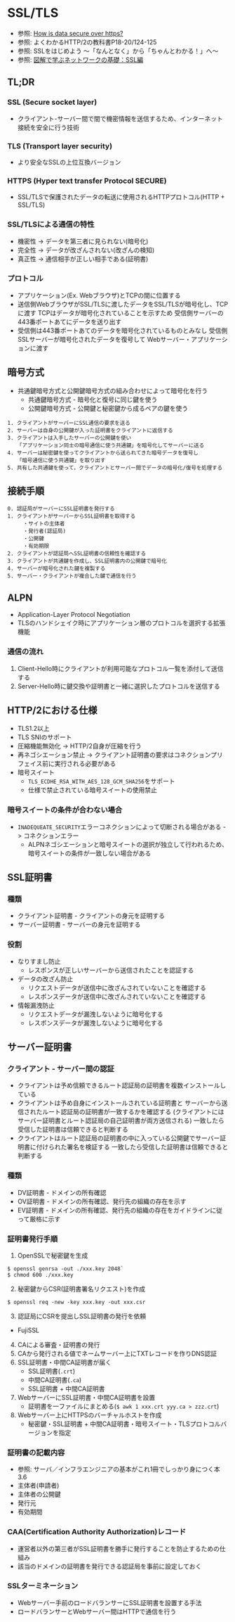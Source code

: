 # SSL/TLS
- 参照: [How is data secure over https?](https://blog.joshsoftware.com/2019/08/23/how-is-data-secure-over-https/)
- 参照: よくわかるHTTP/2の教科書P18-20/124-125
- 参照: SSLをはじめよう ～「なんとなく」から「ちゃんとわかる！」へ～
- 参照: [図解で学ぶネットワークの基礎：SSL編](https://xtech.nikkei.com/it/article/COLUMN/20071002/283518/)

## TL;DR
### SSL (Secure socket layer)
- クライアント-サーバー間で間で機密情報を送信するため、インターネット接続を安全に行う技術

### TLS (Transport layer security)
- より安全なSSLの上位互換バージョン

### HTTPS (Hyper text transfer Protocol SECURE)
- SSL/TLSで保護されたデータの転送に使用されるHTTPプロトコル(HTTP + SSL/TLS)

### SSL/TLSによる通信の特性
- 機密性 -> データを第三者に見られない(暗号化)
- 完全性 -> データが改ざんされない(改ざんの検知)
- 真正性 -> 通信相手が正しい相手である(証明書)

### プロトコル
- アプリケーション(Ex. Webブラウザ)とTCPの間に位置する
- 送信側WebブラウザがSSL/TLSに渡したデータをSSL/TLSが暗号化し、TCPに渡す
  TCPはデータが暗号化されていることを示すため
  受信側サーバーの443番ポートあてにデータを送り出す
- 受信側は443番ポートあてのデータを暗号化されているものとみなし
  受信側SSLサーバーが暗号化されたデータを復号して
  Webサーバー・アプリケーションに渡す

## 暗号方式
- 共通鍵暗号方式と公開鍵暗号方式の組み合わせによって暗号化を行う
  - 共通鍵暗号方式 - 暗号化と復号に同じ鍵を使う
  - 公開鍵暗号方式 - 公開鍵と秘密鍵から成るペアの鍵を使う

```
1. クライアントがサーバーにSSL通信の要求を送る
2. サーバーは自身の公開鍵が入った証明書をクライアントに返信する
3. クライアントは入手したサーバーの公開鍵を使い
   「アプリケーション同士の暗号通信に使う共通鍵」を暗号化してサーバーに送る
4. サーバーは秘密鍵を使ってクライアントから送られてきた暗号データを復号し
   「暗号通信に使う共通鍵」を取り出す
5. 共有した共通鍵を使って，クライアントとサーバー間でデータの暗号化/復号を処理する
```

## 接続手順
```
0. 認証局がサーバーにSSL証明書を発行する
1. クライアントがサーバーからSSL証明書を取得する
     ・サイトの主体者
     ・発行者(認証局)
     ・公開鍵
     ・有効期限
2. クライアントが認証局へSSL証明書の信頼性を確認する
3. クライアントが共通鍵を作成し、SSL証明書内の公開鍵で暗号化
4. サーバーが暗号化された鍵を複製する
5. サーバー・クライアントが複合した鍵で通信を行う
```

## ALPN
- Application-Layer Protocol Negotiation
- TLSのハンドシェイク時にアプリケーション層のプロトコルを選択する拡張機能

### 通信の流れ
1. Client-Hello時にクライアントが利用可能なプロトコル一覧を添付して送信する
2. Server-Hello時に鍵交換や証明書と一緒に選択したプロトコルを送信する

## HTTP/2における仕様
- TLS1.2以上
- TLS SNIのサポート
- 圧縮機能無効化 -> HTTP/2自身が圧縮を行う
- 再ネゴシエーション禁止 -> クライアント証明書の要求はコネクションプリフェイス前に実行される必要がある
- 暗号スイート
  - `TLS_ECDHE_RSA_WITH_AES_128_GCM_SHA256`をサポート
  - 仕様で禁止されている暗号スイートの使用禁止

### 暗号スイートの条件が合わない場合
- `INADEQUEATE_SECURITY`エラーコネクションによって切断される場合がある -> コネクションエラー
  - ALPNネゴシエーションと暗号スイートの選択が独立して行われるため、
    暗号スイートの条件が一致しない場合がある

## SSL証明書
### 種類
- クライアント証明書 - クライアントの身元を証明する
- サーバー証明書     - サーバーの身元を証明する

### 役割
- なりすまし防止
  - レスポンスが正しいサーバーから送信されたことを認証する
- データの改ざん防止
  - リクエストデータが送信中に改ざんされていないことを確認する
  - レスポンスデータが送信中に改ざんされていないことを確認する
- 情報漏洩防止
  - リクエストデータが漏洩しないように暗号化する
  - レスポンスデータが漏洩しないように暗号化する

## サーバー証明書
### クライアント - サーバー間の認証
- クライアントは予め信頼できるルート認証局の証明書を複数インストールしている
- クライアントは予め自身にインストールされている証明書と
  サーバーから送信されたルート認証局の証明書が一致するかを確認する
  (クライアントにはサーバー証明書とルート認証局の自己証明書が両方送信される)
  一致したら受信した証明書は信頼できると判断する
- クライアントはルート認証局の証明書の中に入っている公開鍵でサーバー証明書に付けられた署名を検証する
  一致したら受信した証明書は信頼できると判断する

### 種類
- DV証明書 - ドメインの所有確認
- OV証明書 - ドメインの所有確認、発行先の組織の存在を示す
- EV証明書 - ドメインの所有確認、発行先の組織の存在をガイドラインに従って厳格に示す

### 証明書発行手順
1. OpenSSLで秘密鍵を生成
```
$ openssl genrsa -out ./xxx.key 2048`
$ chmod 600 ./xxx.key
```

2. 秘密鍵からCSR(証明書署名リクエスト)を作成
```
$ openssl req -new -key xxx.key -out xxx.csr
```
3. 認証局にCSRを提出しSSL証明書の発行を依頼
  - FujiSSL
4. CAによる審査・証明書の発行
5. CAから発行される値でネームサーバー上にTXTレコードを作りDNS認証
6. SSL証明書・中間CA証明書が届く
    - SSL証明書(`.crt`)
    - 中間CA証明書(`.ca`)
    - SSL証明書 + 中間CA証明書
7. WebサーバーにSSL証明書・中間CA証明書を設置
    - 証明書を一ファイルにまとめる(`$ awk 1 xxx.crt yyy.ca > zzz.crt`)
8. Webサーバー上にHTTPSのバーチャルホストを作成
    - 秘密鍵・SSL証明書 + 中間CA証明書・暗号スイート・TLSプロトコルバージョンを指定

### 証明書の記載内容
- 参照: サーバ／インフラエンジニアの基本がこれ1冊でしっかり身につく本 3.6
- 主体者(申請者)
- 主体者の公開鍵
- 発行元
- 有効期間

### CAA(Certification Authority Authorization)レコード
- 運営者以外の第三者がSSL証明書を勝手に発行することを防止するための仕組み
- 該当のドメインの証明書を発行できる認証局を事前に設定しておく

### SSLターミネーション
- Webサーバー手前のロードバランサーにSSL証明書を設置する手法
- ロードバランサーとWebサーバー間はHTTPで通信を行う

